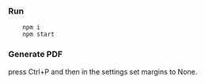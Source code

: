 ### Run
```
    npm i
    npm start
```
### Generate PDF
press Ctrl+P and then in the settings set margins to None.
